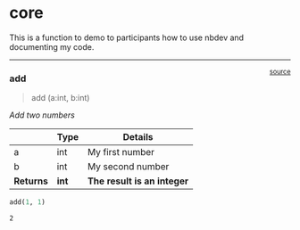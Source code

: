 # core


<!-- WARNING: THIS FILE WAS AUTOGENERATED! DO NOT EDIT! -->

This is a function to demo to participants how to use nbdev and
documenting my code.

------------------------------------------------------------------------

<a
href="https://github.com/franckalbinet/seibpy/blob/main/seibpy/core.py#L9"
target="_blank" style="float:right; font-size:smaller">source</a>

### add

>  add (a:int, b:int)

*Add two numbers*

<table>
<thead>
<tr>
<th></th>
<th><strong>Type</strong></th>
<th><strong>Details</strong></th>
</tr>
</thead>
<tbody>
<tr>
<td>a</td>
<td>int</td>
<td>My first number</td>
</tr>
<tr>
<td>b</td>
<td>int</td>
<td>My second number</td>
</tr>
<tr>
<td><strong>Returns</strong></td>
<td><strong>int</strong></td>
<td><strong>The result is an integer</strong></td>
</tr>
</tbody>
</table>

``` python
add(1, 1)
```

    2

